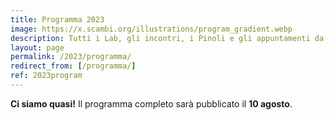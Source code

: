```yaml
---
title: Programma 2023
image: https://x.scambi.org/illustrations/program_gradient.webp
description: Tutti i Lab, gli incontri, i Pinoli e gli appuntamenti da non perdere a Scambi Festival 2023!
layout: page
permalink: /2023/programma/
redirect_from: [/programma/]
ref: 2023program
---
```

<strong>Ci siamo quasi!</strong> Il programma completo sarà pubblicato il <strong>10 agosto</strong>.
